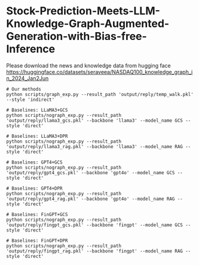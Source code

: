 # Stock-Prediction-Meets-LLM-Knowledge-Graph-Augmented-Generation-with-Bias-free-Inference


Please download the news and knowledge data from hugging face https://huggingface.co/datasets/seraveea/NASDAQ100_knowledge_graph_in_2024_Jan2Jun
```
# Our methods
python scripts/graph_exp.py --result_path 'output/reply/temp_walk.pkl' --style 'indirect'

# Baselines: LLaMA3+GCS
python scripts/nograph_exp.py --result_path 'output/reply/llama3_gcs.pkl' --backbone 'llama3' --model_name GCS --style 'direct'

# Baselines: LLaMA3+DPR
python scripts/nograph_exp.py --result_path 'output/reply/llama3_rag.pkl' --backbone 'llama3' --model_name RAG --style 'direct'

# Baselines: GPT4+GCS
python scripts/nograph_exp.py --result_path 'output/reply/gpt4_gcs.pkl' --backbone 'gpt4o' --model_name GCS --style 'direct'

# Baselines: GPT4+DPR
python scripts/nograph_exp.py --result_path 'output/reply/gpt4_rag.pkl' --backbone 'gpt4o' --model_name RAG --style 'direct'

# Baselines: FinGPT+GCS
python scripts/nograph_exp.py --result_path 'output/reply/fingpt_gcs.pkl' --backbone 'fingpt' --model_name GCS --style 'direct'

# Baselines: FinGPT+DPR
python scripts/nograph_exp.py --result_path 'output/reply/fingpt_rag.pkl' --backbone 'fingpt' --model_name RAG --style 'direct'
```
